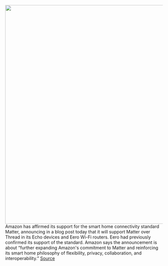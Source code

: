 <img src='https://cdn.vox-cdn.com/thumbor/dd1zoNUyt75qIYGj1mAjCcgU6tc=/0x0:2040x1360/1200x800/filters:focal(857x517:1183x843)/cdn.vox-cdn.com/uploads/chorus_image/image/70086251/dseifert_201020_4247_0001.0.5.jpg' width='700px' /><br/>
Amazon has affirmed its support for the smart home connectivity standard Matter, announcing in a blog post today that it will support Matter over Thread in its Echo devices and Eero Wi-Fi routers. Eero had previously confirmed its support of the standard. Amazon says the announcement is about “further expanding Amazon's commitment to Matter and reinforcing its smart home philosophy of flexibility, privacy, collaboration, and interoperability.”
<a href='https://www.theverge.com/2021/11/3/22761340/amazon-matter-smart-home-standard'> Source <a/>